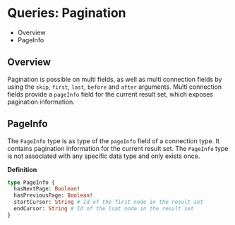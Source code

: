 # Queries: Pagination

* Overview
* PageInfo

## Overview

Pagination is possible on multi fields, as well as multi connection fields by using the `skip`, `first`, `last`, `before` and `after` arguments. Multi connection fields provide a `pageInfo` field for the current result set, which exposes pagination information. 

## PageInfo

The `PageInfo` type is as type of the `pageInfo` field of a connection type. It contains pagination information for the current result set. The `PageInfo` type is not associated with any specific data type and only exists once. 

**Definition**
```graphql
type PageInfo {
  hasNextPage: Boolean!
  hasPreviousPage: Boolean!
  startCursor: String # Id of the first node in the result set
  endCursor: String # Id of the lsat node in the result set
}
```
